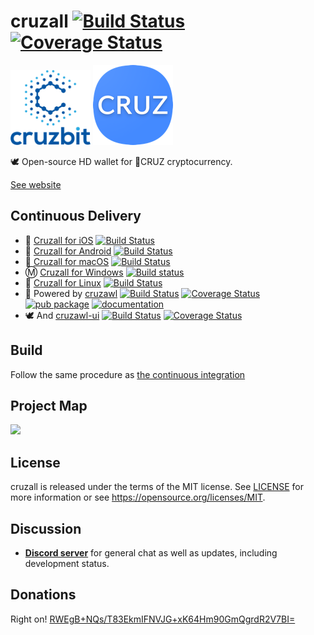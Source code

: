 # cruzall [![Build Status](https://travis-ci.org/GreenAppers/cruzall.svg?branch=master)](https://travis-ci.org/GreenAppers/cruzall) [![Coverage Status](https://coveralls.io/repos/github/GreenAppers/cruzall/badge.svg?branch=master)](https://coveralls.io/github/GreenAppers/cruzall?branch=master)
<img src="assets/cruzbit.png" width=128 /> <img src="assets/icon.png" />

🕊 Open-source HD wallet for 🤙CRUZ cryptocurrency.

[See website](https://www.greenappers.com/cruzall)

## Continuous Delivery

* 🍎 [Cruzall for iOS](https://github.com/GreenAppers/cruzall-ios) [![Build Status](https://travis-ci.org/GreenAppers/cruzall-ios.svg?branch=master)](https://travis-ci.org/GreenAppers/cruzall-ios)
* 🤖 [Cruzall for Android](https://github.com/GreenAppers/cruzall-android) [![Build Status](https://travis-ci.org/GreenAppers/cruzall-android.svg?branch=master)](https://travis-ci.org/GreenAppers/cruzall-android)
* 🍏 [Cruzall for macOS](https://github.com/GreenAppers/cruzall-macos) [![Build Status](https://travis-ci.org/GreenAppers/cruzall-macos.svg?branch=master)](https://travis-ci.org/GreenAppers/cruzall-macos)
* Ⓜ  [Cruzall for Windows](https://github.com/GreenAppers/cruzall-windows) [![Build status](https://ci.appveyor.com/api/projects/status/4yvp2a2b412pyrca?svg=true)](https://ci.appveyor.com/project/GreenAppers/cruzall-windows)
* 🐧 [Cruzall for Linux](https://github.com/GreenAppers/cruzall-linux) [![Build Status](https://travis-ci.org/GreenAppers/cruzall-linux.svg?branch=master)](https://travis-ci.org/GreenAppers/cruzall-linux)
* 🎯 Powered by [cruzawl](https://github.com/GreenAppers/cruzawl) [![Build Status](https://travis-ci.org/GreenAppers/cruzawl.svg?branch=master)](https://travis-ci.org/GreenAppers/cruzawl) [![Coverage Status](https://coveralls.io/repos/github/GreenAppers/cruzawl/badge.svg)](https://coveralls.io/github/GreenAppers/cruzawl) [![pub package](https://img.shields.io/pub/v/cruzawl.svg)](https://pub.dartlang.org/packages/cruzawl) [![documentation](https://img.shields.io/badge/Documentation-cruzawl-blue.svg)](https://www.dartdocs.org/documentation/cruzawl/latest/)
* 🕊 And [cruzawl-ui](https://github.com/GreenAppers/cruzawl-ui) [![Build Status](https://travis-ci.org/GreenAppers/cruzawl-ui.svg?branch=master)](https://travis-ci.org/GreenAppers/cruzawl-ui) [![Coverage Status](https://coveralls.io/repos/github/GreenAppers/cruzawl-ui/badge.svg?branch=master)](https://coveralls.io/github/GreenAppers/cruzawl-ui?branch=master)

## Build
Follow the same procedure as [the continuous integration](https://github.com/GreenAppers/cruzall/blob/master/.travis.yml)

## Project Map
<img src="https://www.greenappers.com/cruzawl/diagram.svg" />

## License

cruzall is released under the terms of the MIT license. See [LICENSE](https://github.com/GreenAppers/cruzall/blob/master/LICENSE) for more information or see https://opensource.org/licenses/MIT.

## Discussion

* **[Discord server](https://discord.gg/MRrEHYw)** for general chat as well as updates, including development status.

## Donations

Right on!  [RWEgB+NQs/T83EkmIFNVJG+xK64Hm90GmQgrdR2V7BI=](https://www.cruzbase.com/#/address/RWEgB+NQs/T83EkmIFNVJG+xK64Hm90GmQgrdR2V7BI=)


